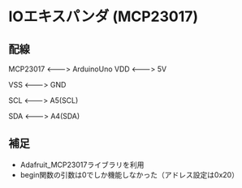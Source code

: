 # IOエキスパンダ (MCP23017)

## 配線
  MCP23017 <---> ArduinoUno
  VDD <---> 5V

  VSS <---> GND

  SCL <---> A5(SCL)
  
  SDA <---> A4(SDA)

## 補足
  * Adafruit_MCP23017ライブラリを利用 
  * begin関数の引数は0でしか機能しなかった（アドレス設定は0x20）